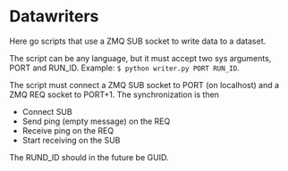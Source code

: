 # Datawriters

Here go scripts that use a ZMQ SUB socket to write data to a dataset.

The script can be any language, but it must accept two sys arguments, PORT and RUN_ID. Example: `$ python writer.py PORT RUN_ID`.

The script must connect a ZMQ SUB socket to PORT (on localhost) and a ZMQ REQ socket to PORT+1. The synchronization is then
  * Connect SUB
  * Send ping (empty message) on the REQ
  * Receive ping on the REQ
  * Start receiving on the SUB

The RUND_ID should in the future be GUID.